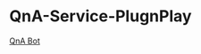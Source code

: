 # QnA-Service-PlugnPlay

[QnA Bot](https://webchat.botframework.com/embed/qna-maker-ip-language-bot?s=DxGuOmGTjo4.ubw-RSQ4DGP0p0WBsL2RjCq5OYZmB2C1j0G9L3Vz5Xw)
